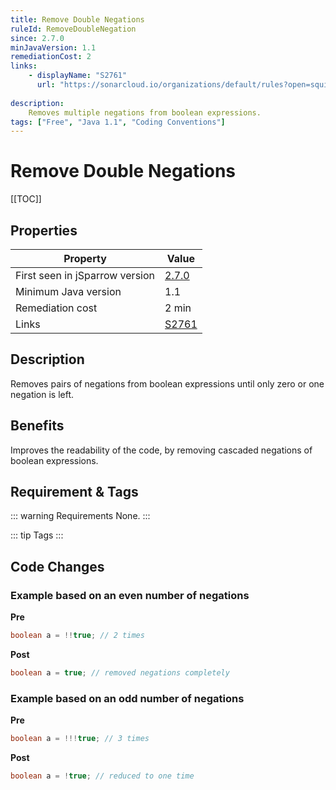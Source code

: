 ```yaml
---
title: Remove Double Negations
ruleId: RemoveDoubleNegation
since: 2.7.0
minJavaVersion: 1.1
remediationCost: 2
links:
    - displayName: "S2761"
      url: "https://sonarcloud.io/organizations/default/rules?open=squid%3AS2761&rule_key=squid%3AS2761"
    
description:
    Removes multiple negations from boolean expressions.
tags: ["Free", "Java 1.1", "Coding Conventions"]
---
```


# Remove Double Negations

[[TOC]]

## Properties

| Property                        | Value |
| ------------------------------- | ----- |
| First seen in jSparrow version  | [2.7.0](/eclipse/release-notes.html#_2-7-0) |
| Minimum Java version            | 1.1   |
| Remediation cost                | 2 min |
| Links                           | [S2761](https://sonarcloud.io/organizations/default/rules?open=squid%3AS2761&rule_key=squid%3AS2761) |

## Description

Removes pairs of negations from boolean expressions until only zero or one negation is left.

## Benefits

Improves the readability of the code, by removing cascaded negations of boolean expressions.

## Requirement & Tags

::: warning Requirements
None.
:::

::: tip Tags
<TagLinks />
:::

## Code Changes

### Example based on an even number of negations

__Pre__

``` java
boolean a = !!true; // 2 times
```

__Post__

``` java
boolean a = true; // removed negations completely
```

### Example based on an odd number of negations

__Pre__

``` java
boolean a = !!!true; // 3 times
```

__Post__

``` java
boolean a = !true; // reduced to one time
```

<VersionNotice />

